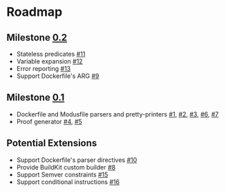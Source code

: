 # Roadmap

## Milestone [0.2](https://github.com/mechtaev/modus/milestone/2)

- Stateless predicates [#11](https://github.com/mechtaev/modus/issues/11)
- Variable expansion [#12](https://github.com/mechtaev/modus/issues/12)
- Error reporting [#13](https://github.com/mechtaev/modus/issues/13)
- Support Dockerfile's ARG [#9](https://github.com/mechtaev/modus/issues/9)

## Milestone [0.1](https://github.com/mechtaev/modus/milestone/1)

- Dockerfile and Modusfile parsers and pretty-printers [#1](https://github.com/mechtaev/modus/issues/1), [#2](https://github.com/mechtaev/modus/issues/2), [#3](https://github.com/mechtaev/modus/issues/3), [#6](https://github.com/mechtaev/modus/issues/6), [#7](https://github.com/mechtaev/modus/issues/7)
- Proof generator [#4](https://github.com/mechtaev/modus/issues/4), [#5](https://github.com/mechtaev/modus/issues/5)

## Potential Extensions

- Support Dockerfile's parser directives [#10](https://github.com/mechtaev/modus/issues/10)
- Provide BuildKit custom builder [#8](https://github.com/mechtaev/modus/issues/8)
- Support Semver constraints [#15](https://github.com/mechtaev/modus/issues/15)
- Support conditional instructions [#16](https://github.com/mechtaev/modus/issues/16)

